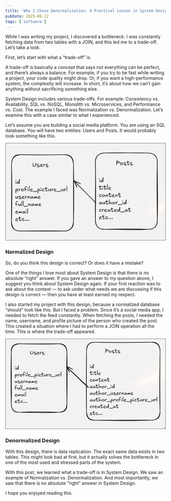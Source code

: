 ```yaml
--- 
title: 'Why I Chose Denormalization: A Practical Lesson in System Design Trade-offs'
pubDate: 2025-08-22
tags: ['software']
---
```


While I was writing my project, I discovered a bottleneck. I was constantly fetching data from two tables with a JOIN, and this led me to a trade-off. Let’s take a look.

First, let’s start with what a “trade-off” is.

A trade-off is basically a concept that says not everything can be perfect, and there’s always a balance. For example, if you try to be fast while writing a project, your code quality might drop. Or, if you want a high-performance system, the complexity will increase. In short, it’s about how we can’t gain anything without sacrificing something else.

System Design includes various trade-offs. For example: Consistency vs. Availability, SQL vs. NoSQL, Monolith vs. Microservices, and Performance vs. Cost. The example I faced was Normalization vs. Denormalization. Let’s examine this with a case similar to what I experienced.

Let’s assume you are building a social media platform. You are using an SQL database. You will have two entities: Users and Posts. It would probably look something like this.

![Normalized database schema showing a Users table and a Posts table with a one-to-many relationship.](../../assets/tradeoff-normalized-schema.png)

### Normalized Design

So, do you think this design is correct? Or does it have a mistake?

One of the things I love most about System Design is that there is no absolute “right” answer. If you gave an answer to my question above, I suggest you think about System Design again. If your first reaction was to ask about the context — to ask under what needs we are discussing if this design is correct — then you have at least earned my respect.

I also started my project with this design, because a normalized database “should” look like this. But I faced a problem. Since it’s a social media app, I needed to fetch the feed constantly. When fetching the posts, I needed the name, username, and profile picture of the person who created the post. This created a situation where I had to perform a JOIN operation all the time. This is where the trade-off appeared.

![Denormalized database schema where user information like username and profile picture is duplicated in the Posts table to avoid joins.](../../assets/tradeoff-denormalized-schema.png)

### Denormalized Design

With this design, there is data replication. The exact same data exists in two tables. This might look bad at first, but it actually solves the bottleneck in one of the most used and stressed parts of the system.

With this post, we learned what a trade-off is in System Design. We saw an example of Normalization vs. Denormalization. And most importantly, we saw that there is no absolute “right” answer in System Design.

I hope you enjoyed reading this.
